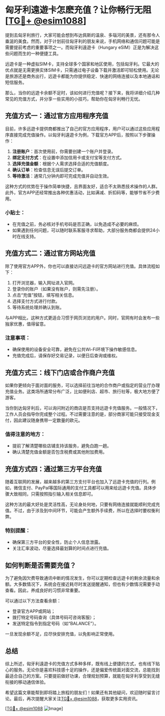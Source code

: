 # 匈牙利遠遊卡怎麽充值？让你畅行无阻[[TG💪+ @esim1088](https://t.me/s/esim1088)]

提到去匈牙利旅行，大家可能会想到布达佩斯的温泉、多瑙河的美景，还有那令人垂涎的美食。然而，对于计划前往匈牙利的朋友来说，手机网络和通信问题可能是需要提前考虑的重要事项之一。而匈牙利遠遊卡（Hungary eSIM）正是为解决这些问题而生的一种便捷工具。

远遊卡是一种虚拟SIM卡，支持全球多个国家和地区使用，包括匈牙利。它最大的优点就是无需更换实体SIM卡，只需通过电子设备下载并激活即可轻松使用。无论是旅游还是商务出行，远遊卡都能为你提供稳定、快速的网络连接以及本地通话和短信服务。

那么，当你的远遊卡余额不足时，该如何进行充值呢？接下来，我将详细介绍几种常见的充值方式，并分享一些实用的小技巧，帮助你在匈牙利畅行无忧。

## 充值方式一：通过官方应用程序充值

目前，许多远遊卡提供商都推出了自己的官方应用程序，用户可以通过这些应用程序直接完成充值操作。以匈牙利遠遊卡为例，下载官方APP后，按照以下步骤操作：

1. **注册账户**：首次使用前，你需要创建一个账户并登录。
2. **绑定支付方式**：在设置中添加信用卡或支付宝等支付方式。
3. **选择充值金额**：根据个人需求选择合适的充值额度。
4. **确认订单**：检查信息无误后提交订单。
5. **等待激活**：通常几分钟内即可完成充值并自动生效。

这种方式的优势在于操作简单快捷，且界面友好，适合不太熟悉技术操作的人群。此外，官方APP还经常推出各种优惠活动，比如满减、折扣码等，能够节省不少费用。

### 小贴士：
- 在充值之前，务必核对手机号码是否正确，以免造成不必要的麻烦。
- 如果遇到任何问题，可以随时联系客服寻求帮助，大部分服务商都会提供24小时在线支持。

## 充值方式二：通过官方网站充值

除了使用官方APP外，你也可以直接访问远遊卡的官方网站进行充值。具体流程如下：

1. 打开浏览器，输入网址进入官网。
2. 登录你的账户（如果没有账户，则需先注册）。
3. 点击“充值”按钮，填写相关信息。
4. 选择支付方式进行付款。
5. 等待系统处理并确认到账。

与APP相比，这种方式更适合习惯于网页浏览的用户。同时，官网有时会发布一些独家优惠，值得留意。

### 注意事项：
- 确保使用的设备安全可靠，避免在公共Wi-Fi环境下操作敏感信息。
- 充值完成后，请保存好交易记录，以便日后查询或维权。

## 充值方式三：线下门店或合作商户充值

如果你更倾向于面对面的服务，可以选择前往当地的合作商户或指定的营业厅办理充值业务。这类场所通常分布广泛，比如便利店、超市、旅行社等，极大地方便了游客。

当你到达匈牙利后，可以询问附近的商店是否支持远遊卡充值服务。一般情况下，工作人员会指导你完成整个过程。不过需要注意的是，部分商家可能只接受现金支付，因此建议随身携带一定数量的欧元。

### 值得注意的地方：
- 提前了解清楚哪些店铺支持该服务，避免白跑一趟。
- 确认清楚充值金额是否包含税费或其他附加费用。

## 充值方式四：通过第三方平台充值

随着互联网的发展，越来越多的第三方支付平台也加入了远遊卡充值的行列。例如，微信支付、PayPal等国际通用的支付工具都可以用来给远遊卡充值。具体步骤大致相同，只需按照指引输入相关信息即可。

这种方法的最大好处是灵活性高，无论身处何地，只要有网络连接就能顺利完成充值。不过，由于涉及到中间环节，可能会产生额外手续费，所以在选择时要权衡利弊。

### 特别提醒：
- 确保第三方平台的安全性，防止个人信息泄露。
- 关注汇率波动，尽量选择最划算的时间点进行充值。

## 如何判断是否需要充值？

为了避免因欠费导致通讯中断的情况发生，你可以定期检查远遊卡的剩余流量和余额。大多数情况下，系统会在接近耗尽时发送提醒通知，但也有少数情况需要手动查看。因此，养成良好的习惯非常重要。

可以通过以下方法查看余额：
- 登录官方APP或网站；
- 拨打特定号码查询（具体号码可咨询客服）；
- 发送特定指令到指定号码（如“BALANCE”）。

一旦发现余额不足，应尽快安排充值，以免影响正常使用。

## 总结

综上所述，匈牙利遠遊卡的充值方式多种多样，既有线上便捷的方式，也有线下贴心的服务。无论你是喜欢科技感十足的操作，还是偏爱传统面对面交流，总能找到最适合自己的方案。只要提前做好功课，合理规划预算，就能在匈牙利享受到无缝衔接的移动通信体验。

希望这篇文章能帮到即将踏上旅程的朋友们！如果还有其他疑问，欢迎随时留言讨论。最后，再次提醒大家关注[TG💪+ @esim1088](https://t.me/s/esim1088)，获取更多实用资讯。

[[TG💪+ @esim1088](https://t.me/s/esim1088) ![Image](https://i.postimg.cc/4NQfJmqS/Snipaste-2025-05-13-00-14-12.png)]